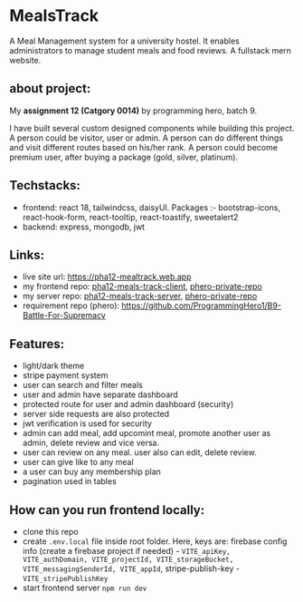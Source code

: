# MealsTrack
A Meal Management system for a university hostel. It enables administrators to manage student meals and food reviews. A fullstack mern website. 

## about project:
My **assignment 12 (Catgory 0014)** by programming hero, batch 9.  

I have built several custom designed components while building this project. A person could be visitor, user or admin. A person can do different things and visit different routes based on his/her rank. A person could become premium user, after buying a package (gold, silver, platinum).

## Techstacks:
- frontend: react 18, tailwindcss, daisyUI. Packages :- bootstrap-icons, react-hook-form, react-tooltip, react-toastify, sweetalert2
- backend: express, mongodb, jwt

## Links:
  - live site url: https://pha12-mealtrack.web.app 
  - my frontend repo: [pha12-meals-track-client](https://github.com/rahatfaruk/pha12-meals-track-client), [phero-private-repo](https://github.com/programming-hero-web-course1/b9a12-client-side-rahatfaruk) 
  - my server repo: [pha12-meals-track-server](https://github.com/rahatfaruk/pha12-meals-track-server), [phero-private-repo](https://github.com/programming-hero-web-course1/b9a12-server-side-rahatfaruk) 
  - requirement repo (phero): https://github.com/ProgrammingHero1/B9-Battle-For-Supremacy     

## Features:
  - light/dark theme 
  - stripe payment system 
  - user can search and filter meals
  - user and admin have separate dashboard
  - protected route for user and admin dashboard (security)
  - server side requests are also protected 
  - jwt verification is used for security
  - admin can add meal, add upcomint meal, promote another user as admin, delete review and vice versa.
  - user can review on any meal. user also can edit, delete review.
  - user can give like to any meal 
  - a user can buy any membership plan
  - pagination used in tables


## How can you run frontend locally:
  - clone this repo
  - create `.env.local` file inside root folder. Here, keys are: firebase config info (create a firebase project if needed) - ` VITE_apiKey, VITE_authDomain, VITE_projectId, VITE_storageBucket, VITE_messagingSenderId, VITE_appId `, stripe-publish-key - `VITE_stripePublishKey`
  - start frontend server `npm run dev`
